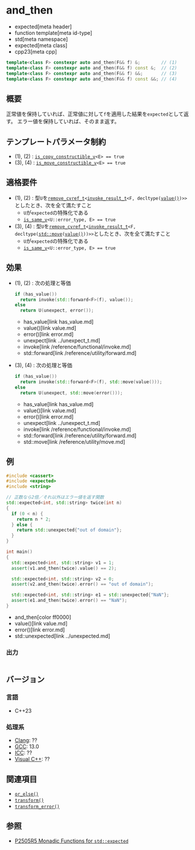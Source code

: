 # and_then
* expected[meta header]
* function template[meta id-type]
* std[meta namespace]
* expected[meta class]
* cpp23[meta cpp]

```cpp
template<class F> constexpr auto and_then(F&& f) &;        // (1)
template<class F> constexpr auto and_then(F&& f) const &;  // (2)
template<class F> constexpr auto and_then(F&& f) &&;       // (3)
template<class F> constexpr auto and_then(F&& f) const &&; // (4)
```

## 概要
正常値を保持していれば、正常値に対して`f`を適用した結果を`expected`として返す。
エラー値を保持していれば、そのまま返す。


## テンプレートパラメータ制約
- (1), (2) : [`is_copy_constructible_v`](/reference/type_traits/is_copy_constructible.md)`<E> == true`
- (3), (4) : [`is_move_constructible_v`](/reference/type_traits/is_move_constructible.md)`<E> == true`


## 適格要件
- (1), (2) : 型`U`を[`remove_cvref_t`](/reference/type_traits/remove_cvref.md)`<`[`invoke_result_t`](/reference/type_traits/invoke_result.md)`<F, decltype(`[`value()`](value.md)`)>>`としたとき、次を全て満たすこと
    - `U`が`expected`の特殊化である
    - [`is_same_v`](/reference/type_traits/is_same.md)`<U::error_type, E> == true`
- (3), (4) : 型`U`を[`remove_cvref_t`](/reference/type_traits/remove_cvref.md)`<`[`invoke_result_t`](/reference/type_traits/invoke_result.md)`<F, decltype(`[`std::move`](/reference/utility/move.md)`(`[`value()`](value.md)`))>>`としたとき、次を全て満たすこと
    - `U`が`expected`の特殊化である
    - [`is_same_v`](/reference/type_traits/is_same.md)`<U::error_type, E> == true`


## 効果
- (1), (2) : 次の処理と等価
    ```cpp
    if (has_value())
      return invoke(std::forward<F>(f), value());
    else
      return U(unexpect, error());
    ```
    * has_value[link has_value.md]
    * value()[link value.md]
    * error()[link error.md]
    * unexpect[link ../unexpect_t.md]
    * invoke[link /reference/functional/invoke.md]
    * std::forward[link /reference/utility/forward.md]

- (3), (4) : 次の処理と等価
    ```cpp
    if (has_value())
      return invoke(std::forward<F>(f), std::move(value()));
    else
      return U(unexpect, std::move(error()));
    ```
    * has_value[link has_value.md]
    * value()[link value.md]
    * error()[link error.md]
    * unexpect[link ../unexpect_t.md]
    * invoke[link /reference/functional/invoke.md]
    * std::forward[link /reference/utility/forward.md]
    * std::move[link /reference/utility/move.md]


## 例
```cpp example
#include <cassert>
#include <expected>
#include <string>

// 正数なら2倍／それ以外はエラー値を返す関数
std::expected<int, std::string> twice(int n)
{
  if (0 < n) {
    return n * 2;
  } else {
    return std::unexpected{"out of domain"};
  }
}

int main()
{
  std::expected<int, std::string> v1 = 1;
  assert(v1.and_then(twice).value() == 2);

  std::expected<int, std::string> v2 = 0;
  assert(v2.and_then(twice).error() == "out of domain");

  std::expected<int, std::string> e1 = std::unexpected{"NaN"};
  assert(e1.and_then(twice).error() == "NaN");
}
```
* and_then[color ff0000]
* value()[link value.md]
* error()[link error.md]
* std::unexpected[link ../unexpected.md]

### 出力
```
```


## バージョン
### 言語
- C++23

### 処理系
- [Clang](/implementation.md#clang): ??
- [GCC](/implementation.md#gcc): 13.0
- [ICC](/implementation.md#icc): ??
- [Visual C++](/implementation.md#visual_cpp): ??


## 関連項目
- [`or_else()`](or_else.md)
- [`transform()`](transform.md)
- [`transform_error()`](transform_error.md)


## 参照
- [P2505R5 Monadic Functions for `std::expected`](https://www.open-std.org/jtc1/sc22/wg21/docs/papers/2022/p2505r5.html)
